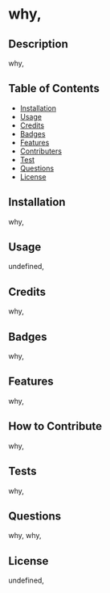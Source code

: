 # why,

## Description

why,

## Table of Contents 

- [Installation](#installation)
- [Usage](#usage)
- [Credits](#credits)
- [Badges](#badges)
- [Features](#features)
- [Contributers](#contributers)
- [Test](#test)
- [Questions](#questions)
- [License](#license)

## Installation

why,

## Usage

undefined,

## Credits

why,

## Badges

why,

## Features

why,

## How to Contribute

why,

## Tests

why,

## Questions

why,
why,


## License

undefined,